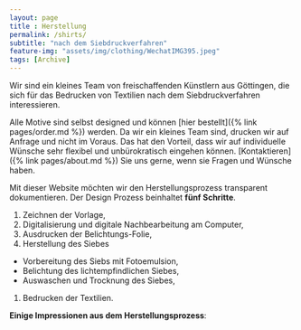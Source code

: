 ```yaml
---
layout: page
title : Herstellung
permalink: /shirts/
subtitle: "nach dem Siebdruckverfahren"
feature-img: "assets/img/clothing/WechatIMG395.jpeg"
tags: [Archive]
---
```


Wir sind ein kleines Team von freischaffenden Künstlern aus Göttingen, die sich für das Bedrucken von Textilien nach dem Siebdruckverfahren interessieren.

Alle Motive sind selbst designed und können [hier bestellt]({% link pages/order.md %}) werden.
Da wir ein kleines Team sind, drucken wir auf Anfrage und nicht im Voraus.
Das hat den Vorteil, dass wir auf individuelle Wünsche sehr flexibel und unbürokratisch eingehen können.
[Kontaktieren]({% link pages/about.md %}) Sie uns gerne, wenn sie Fragen und Wünsche haben.

Mit dieser Website möchten wir den Herstellungsprozess transparent dokumentieren.
Der Design Prozess beinhaltet **fünf Schritte**.

1. Zeichnen der Vorlage,
1. Digitalisierung und digitale Nachbearbeitung am Computer,
1. Ausdrucken der Belichtungs-Folie,
1. Herstellung des Siebes
  * Vorbereitung des Siebs mit Fotoemulsion,
  * Belichtung des lichtempfindlichen Siebes,
  * Auswaschen und Trocknung des Siebes,
1. Bedrucken der Textilien.

**Einige Impressionen aus dem Herstellungsprozess**:
